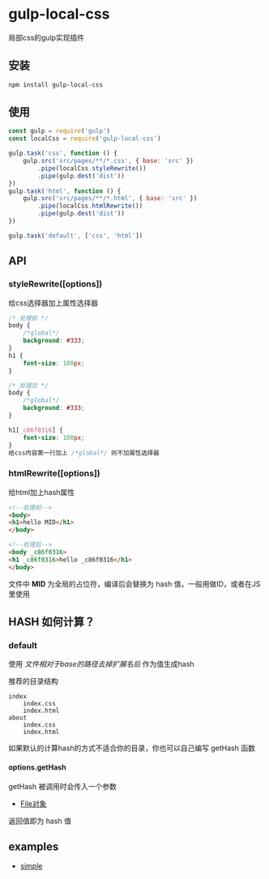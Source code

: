 # gulp-local-css
局部css的gulp实现插件

## 安装
```bash
npm install gulp-local-css
```
## 使用
```javascript
const gulp = require('gulp')
const localCss = require('gulp-local-css')

gulp.task('css', function () {
    gulp.src('src/pages/**/*.css', { base: 'src' })
        .pipe(localCss.styleRewrite())
        .pipe(gulp.dest('dist'))
})
gulp.task('html', function () {
    gulp.src('src/pages/**/*.html', { base: 'src' })
        .pipe(localCss.htmlRewrite())
        .pipe(gulp.dest('dist'))
})

gulp.task('default', ['css', 'html'])
```
## API
### styleRewrite([options])
给css选择器加上属性选择器
```css
/* 处理前 */
body {
    /*global*/
    background: #333;
}
h1 {
    font-size: 100px;
}

/* 处理后 */
body {
    /*global*/
    background: #333;
}

h1[_c86f0316] {
    font-size: 100px;
}
给css内容第一行加上 /*global*/ 则不加属性选择器
```

### htmlRewrite([options])
给html加上hash属性
```html
<!--处理前-->
<body>
<h1>hello MID</h1>
</body>

<!--处理后-->
<body _c86f0316>
<h1 _c86f0316>hello _c86f0316</h1>
</body>
```
文件中 **MID** 为全局的占位符，编译后会替换为 hash 值，一般用做ID，或者在JS里使用

## HASH 如何计算？
### default
使用 *文件相对于base的路径去掉扩展名后* 作为值生成hash 

推荐的目录结构 
```
index
    index.css
    index.html
about
    index.css
    index.html
```
如果默认的计算hash的方式不适合你的目录，你也可以自己编写 getHash 函数
#### options.getHash
getHash 被调用时会传入一个参数
* [File对象](https://github.com/gulpjs/vinyl#file)

返回值即为 hash 值

## examples
* [simple](https://github.com/fzred/gulp-local-css/tree/master/examples/simple)
